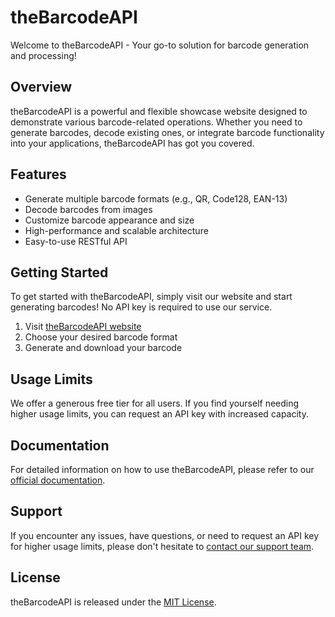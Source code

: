 # theBarcodeAPI
Welcome to theBarcodeAPI - Your go-to solution for barcode generation and processing!

## Overview

theBarcodeAPI is a powerful and flexible showcase website designed to demonstrate various barcode-related operations. Whether you need to generate barcodes, decode existing ones, or integrate barcode functionality into your applications, theBarcodeAPI has got you covered.

## Features

- Generate multiple barcode formats (e.g., QR, Code128, EAN-13)
- Decode barcodes from images
- Customize barcode appearance and size
- High-performance and scalable architecture
- Easy-to-use RESTful API

## Getting Started

To get started with theBarcodeAPI, simply visit our website and start generating barcodes! No API key is required to use our service.

1. Visit [theBarcodeAPI website](https://www.thebarcodeapi.com)
2. Choose your desired barcode format
3. Generate and download your barcode

## Usage Limits

We offer a generous free tier for all users. If you find yourself needing higher usage limits, you can request an API key with increased capacity.

## Documentation

For detailed information on how to use theBarcodeAPI, please refer to our [official documentation](https://docs.thebarcodeapi.com).

## Support

If you encounter any issues, have questions, or need to request an API key for higher usage limits, please don't hesitate to [contact our support team](mailto:support@thebarcodeapi.com).

## License

theBarcodeAPI is released under the [MIT License](LICENSE).
